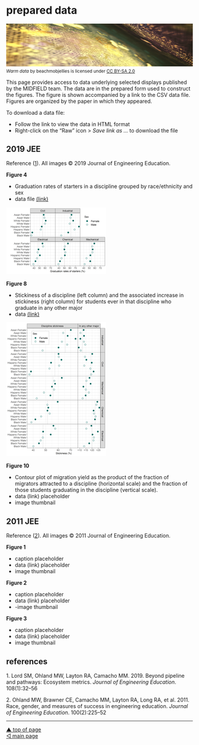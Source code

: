 prepared data
================

![](../resources/data-image-2.png) <small> <br> <i>Warm data</i> by
beachmobjellies is licensed under
<a href="https://creativecommons.org/licenses/by-sa/2.0/legalcode">CC
BY-SA 2.0</a> <br> </small>

This page provides access to data underlying selected displays published
by the MIDFIELD team. The data are in the prepared form used to
construct the figures. The figure is shown accompanied by a link to the
CSV data file. Figures are organized by the paper in which they
appeared.

To download a data file:

-   Follow the link to view the data in HTML format
-   Right-click on the “Raw” icon &gt; *Save link as …* to download the
    file

## 2019 JEE

Reference ([1](#ref-Lord+Ohland+Layton+Camacho:2019)). All images &#169;
2019 Journal of Engineering Education.

**Figure 4**

-   Graduation rates of starters in a discipline grouped by
    race/ethnicity and sex
-   data file [(link)](../data/2019-jee-figure-4-data.csv)

![](../figures/thumbnail-fig004-grad-rate.png)

**Figure 8**

-   Stickiness of a discipline (left column) and the associated increase
    in stickiness (right column) for students ever in that discipline
    who graduate in any other major
-   data [(link)](../data/2019-jee-figure-8-data.csv)

![](../figures/thumbnail-fig008-stickiness.png)

**Figure 10**

-   Contour plot of migration yield as the product of the fraction of
    migrators attracted to a discipline (horizontal scale) and the
    fraction of those students graduating in the discipline (vertical
    scale).
-   data (link) placeholder
-   image thumbnail

## 2011 JEE

Reference ([2](#ref-Ohland+Brawner+Camacho+others:2011)). All images
&#169; 2011 Journal of Engineering Education.

**Figure 1**

-   caption placeholder
-   data (link) placeholder
-   image thumbnail

**Figure 2**

-   caption placeholder
-   data (link) placeholder
-   -image thumbnail

**Figure 3**

-   caption placeholder
-   data (link) placeholder
-   image thumbnail

## references

<div id="refs" class="references csl-bib-body">

<div id="ref-Lord+Ohland+Layton+Camacho:2019" class="csl-entry">

<span class="csl-left-margin">1. </span><span
class="csl-right-inline">Lord SM, Ohland MW, Layton RA, Camacho MM.
2019. <span class="nocase">Beyond pipeline and pathways: Ecosystem
metrics</span>. *Journal of Engineering Education*. 108(1):32–56</span>

</div>

<div id="ref-Ohland+Brawner+Camacho+others:2011" class="csl-entry">

<span class="csl-left-margin">2. </span><span
class="csl-right-inline">Ohland MW, Brawner CE, Camacho MM, Layton RA,
Long RA, et al. 2011. <span class="nocase">Race, gender, and measures of
success in engineering education</span>. *Journal of Engineering
Education*. 100(2):225–52</span>

</div>

</div>

------------------------------------------------------------------------

<a href="#top">▲ top of page</a>  
[◁ main page](../README.md)
